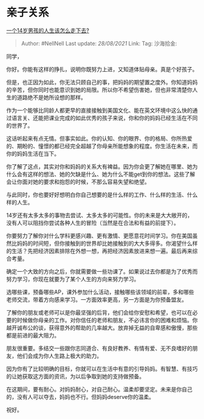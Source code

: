 # 亲子关系
[一个14岁男孩的人生该怎么走下去?](https://www.zhihu.com/question/361766586/answer/941718760)

> Author: #NellNell
> Last update: *28/08/2021*
> Link:
> Tag:
> 沙海拾金:

同学，

你好。你能有这样的挣扎，说明你既努力上进，又知道体贴母亲。真是个好孩子。

但是，也正因为如此，你无法只顾自己的事，把妈妈的期望置之度外。你知道妈妈的辛苦，但你同时也能意识到她的局限。所以你不希望伤害她，但也非常清楚你人生的道路绝不是她所设想的那样。

作为一个能够比同龄人都更早的直接接触到美国文化、能在英文环境中这么快的通过语言关、还能把课业完成的如此优秀的孩子来说，你和你的妈妈已经生活在不同的世界了。

这话听起来有点无情。但事实如此。你的认知、你的眼界、你的格局、你所热爱的、期盼的、憧憬的都已经完全超越了你母亲所能想象的程度。你生活在未来，而你的妈妈生活在当下。

你了解了这点，其实对你和妈妈的关系大有裨益。因为你会更了解她在哪里、她为什么会有这样的想法、她的欠缺是什么、她为什么不能get到你的想法。这些了解会让你面对她的要求和抱怨的时候，不那么容易失望和绝望。

与此同时，你也要好好想明白你自己想要的是什么样的工作、什么样的生活、什么样的人生。

14岁还有太多太多的事物去尝试、太多太多的可能性。你的未来是大大敞开的，没有人可以阻挡你尝试各种人生的冒险（当然是在合法和有益的前提下）。

你要努力了解你对什么学科更感兴趣、更有激情、更愿意花时间学习。你在美国虽然比妈妈的时间短，但你接触到的世界却比她接触到的大大多得多。你渴望什么样的生活？先把经济因素排除在外想一想，再把经济因素放进来想一遍。最后再来综合考量。

确定一个大致的方向之后，你就需要做一些功课了。如果说过去你都是为了优秀而努力学习，你现在就要为了某个人生的方向来努力学习。

选哪些课，预备哪些AP，课外参加什么活动，接触哪些该领域的前辈，多和哪些老师交流，带着方向感来学习。一方面效率更高，另一方面是为你预备盟友。

了解你的朋友或老师可以是你最坚强的后背，他们会给你安慰和希望，也可以在必要的时候做你母亲的工作。对你信任的老师和朋友，不必讳言你的困难和烦恼。你越开诚布公的谈，获得意外的帮助的几率越大。放弃掉无益的自卑感和傲慢，那些都是前进的最大阻力。

朋友很重要。多结交一些跟你志同道合、有良好教养、有情有爱、无不良嗜好的朋友，他们会成为你人生路上极大的助力。

因为你有了比较明确的目标，你就可以在生活中有意的引导妈妈。有智慧、有技巧的让她获取这方面的资讯，为以后争取到她的支持做预备。

在这期间，要有耐心。对妈妈耐心，对自己耐心。温柔却要坚定。未来是你自己的，没有人可以夺去，妈妈也不行。但妈妈deserve你的温柔。

祝好。

